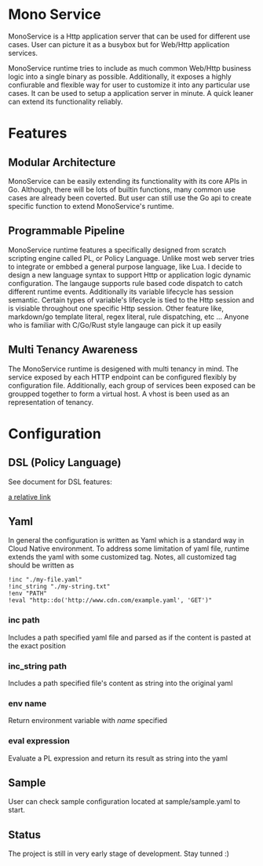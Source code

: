 # Mono Service

MonoService is a Http application server that can be used for different use cases.
User can picture it as a busybox but for Web/Http application services.

MonoService runtime tries to include as much common Web/Http business logic into
a single binary as possible. Additionally, it exposes a highly confiurable and
flexible way for user to customize it into any particular use cases. It can be
used to setup a application server in minute. A quick leaner can extend its
functionality reliably.

# Features

## Modular Architecture

MonoService can be easily extending its functionality with its core APIs in Go.
Although, there will be lots of builtin functions, many common use cases are
already been coverted. But user can still use the Go api to create specific
function to extend MonoService's runtime.

## Programmable Pipeline

MonoService runtime features a specifically designed from scratch scripting engine
called PL, or Policy Language. Unlike most web server tries to integrate or embbed
a general purpose language, like Lua. I decide to design a new language syntax to
support Http or application logic dynamic configuration. The langauge supports
rule based code dispatch to catch different runtime events. Additionally its
variable lifecycle has session semantic. Certain types of variable's lifecycle is
tied to the Http session and is visiable throughout one specific Http session.
Other feature like, markdown/go template literal, regex literal, rule dispatching,
etc ... Anyone who is familiar with C/Go/Rust style langauge can pick it up easily

## Multi Tenancy Awareness

The MonoService runtime is desigened with multi tenancy in mind. The service
exposed by each HTTP endpoint can be configured flexibly by configuration file.
Additionally, each group of services been exposed can be groupped together to
form a virtual host. A vhost is been used as an representation of tenancy.

# Configuration

## DSL (Policy Language)

See document for DSL features:

[a relative link](doc/pl.md)

## Yaml

In general the configuration is written as Yaml which is a standard way in
Cloud Native environment. To address some limitation of yaml file, runtime extends
the yaml with some customized tag. Notes, all customized tag should be written
as 

```
!inc "./my-file.yaml"
!inc_string "./my-string.txt"
!env "PATH"
!eval "http::do('http://www.cdn.com/example.yaml', 'GET')"
```

### inc path

Includes a path specified yaml file and parsed as if the content is pasted at
the exact position

### inc_string path

Includes a path specified file's content as string into the original yaml

### env name

Return environment variable with *name* specified

### eval expression

Evaluate a PL expression and return its result as string into the yaml


## Sample

User can check sample configuration located at sample/sample.yaml to start. 

## Status

The project is still in very early stage of development. Stay tunned :)
